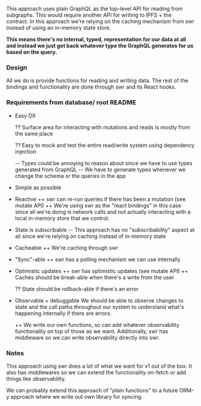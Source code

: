 This approach uses plain GraphQL as the top-level API for reading from subgraphs. This would require another API for writing to IPFS + the contract. In this approach we're relying on the caching mechanism from swr instead of using an in-memory state store.

**This means there's no internal, typed, representation for our data at all and instead we just get back whatever type the GraphQL generates for us based on the query.**

### Design

All we do is provide functions for reading and writing data. The rest of the bindings and functionality are done through swr and its React hooks.

### Requirements from database/ root README

- Easy DX

  ?? Surface area for interacting with mutations and reads is mostly from the same place

  ?? Easy to mock and test the entire read/write system using dependency injection

  -- Types could be annoying to reason about since we have to use types generated from GraphQL
  -- We have to generate types whenever we change the schema or the queries in the app

- Simple as possible
- Reactive
  ++ swr can re-run queries if there has been a mutation (see mutate API)
  ++ We're using swr as the "react bindings" in this case since all we're doing is network calls and not actually interacting with a local in-memory store that we control.
- State is subscribable
  -- This approach has no "subscribability" aspect at all since we're relying on caching instead of in-memory state
- Cacheable
  ++ We're caching through swr
- "Sync"-able
  ++ swr has a polling mechanism we can use internally
- Optimistic updates
  ++ swr has optimistic updates (see mutate API)
  ++ Caches should be break-able when there's a write from the user

  ?? State should be rollback-able if there's an error

- Observable + debuggable
  We should be able to observe changes to state and the call paths throughout our system to understand what's happening internally if there are errors.

  ++ We write our own functions, so can add whatever observability functionality on top of those as we want. Additionally, swr has middleware so we can write observability directly into swr.

### Notes

This approach using swr does a lot of what we want for v1 out of the box. It also has middlewares so we can extend the functionality on-fetch or add things like observability.

We can probably extend this approach of "plain functions" to a future ORM-y approach where we write out own library for syncing.
